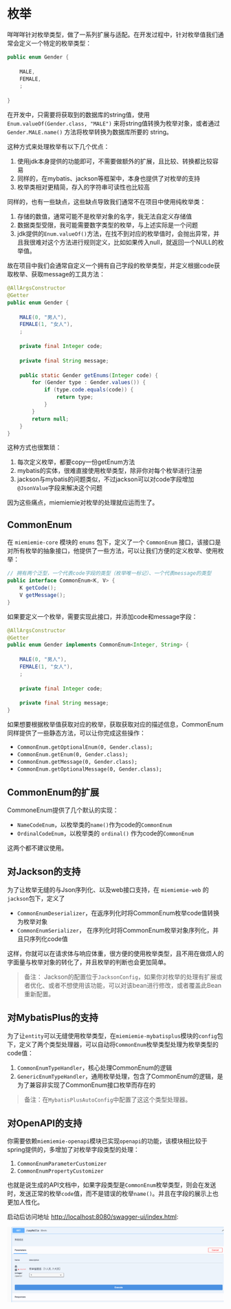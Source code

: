 # 枚举

咩咩咩针对枚举类型，做了一系列扩展与适配。在开发过程中，针对枚举值我们通常会定义一个特定的枚举类型：

```java
public enum Gender {
   
    MALE, 
    FEMALE,
    ;
    
}
```

在开发中，只需要将获取到的数据库的string值，使用 `Enum.valueOf(Gender.class, "MALE")` 来将string值转换为枚举对象，或者通过 `Gender.MALE.name()` 方法将枚举转换为数据库所要的 string。

这种方式来处理枚举有以下几个优点：

1. 使用jdk本身提供的功能即可，不需要做额外的扩展，且比较、转换都比较容易
2. 同样的，在mybatis、jackson等框架中，本身也提供了对枚举的支持
3. 枚举类相对更精简，存入的字符串可读性也比较高

同样的，也有一些缺点，这些缺点导致我们通常不在项目中使用纯枚举类：

1. 存储的数值，通常可能不是枚举对象的名字，我无法自定义存储值
2. 数据类型受限，我可能需要数字类型的枚举，与上述实际是一个问题
3. jdk提供的`Enum.valueOf()`方法，在找不到对应的枚举值时，会抛出异常，并且我很难对这个方法进行规则定义，比如如果传入null，就返回一个NULL的枚举值。

故在项目中我们会通常自定义一个拥有自己字段的枚举类型，并定义根据code获取枚举、获取message的工具方法：

```java
@AllArgsConstructor
@Getter
public enum Gender {

    MALE(0, "男人"),
    FEMALE(1, "女人"),
    ;

    private final Integer code;

    private final String message;

    public static Gender getEnums(Integer code) {
        for (Gender type : Gender.values()) {
            if (type.code.equals(code)) {
                return type;
            }
        }
        return null;
    }
}
```

这种方式也很繁琐：

1. 每次定义枚举，都要copy一份getEnum方法
2. mybatis的实体，很难直接使用枚举类型，除非你对每个枚举进行注册
3. jackson与mybatis的问题类似，不过jackson可以对code字段增加 `@JsonValue`字段来解决这个问题

因为这些痛点，miemiemie对枚举的处理就应运而生了。

## CommonEnum

在 `miemiemie-core` 模块的 `enums` 包下，定义了一个 `CommonEnum` 接口，该接口是对所有枚举的抽象接口，他提供了一些方法，可以让我们方便的定义枚举、使用枚举：

```java
// 拥有两个泛型，一个代表code字段的类型（枚举唯一标记）、一个代表message的类型
public interface CommonEnum<K, V> {
    K getCode();
    V getMessage();
}
```

如果要定义一个枚举，需要实现此接口，并添加code和message字段：

```java
@AllArgsConstructor
@Getter
public enum Gender implements CommonEnum<Integer, String> {

    MALE(0, "男人"),
    FEMALE(1, "女人"),
    ;

    private final Integer code;

    private final String message;
}
```

如果想要根据枚举值获取对应的枚举，获取获取对应的描述信息，CommonEnum同样提供了一些静态方法，可以让你完成这些操作：

- `CommonEnum.getOptionalEnum(0, Gender.class);`
- `CommonEnum.getEnum(0, Gender.class);`
- `CommonEnum.getMessage(0, Gender.class);`
- `CommonEnum.getOptionalMessage(0, Gender.class);`

## CommonEnum的扩展

CommoneEnum提供了几个默认的实现：

- `NameCodeEnum`，以枚举类的`name()`作为code的`CommonEnum`
- `OrdinalCodeEnum`，以枚举类的 `ordinal()` 作为code的`CommonEnum`

这两个都不建议使用。

## 对Jackson的支持

为了让枚举无缝的与Json序列化、以及web接口支持，在 `miemiemie-web` 的 `jackson`包下，定义了

- `CommonEnumDeserializer`，在返序列化时将CommonEnum枚举code值转换为枚举对象
- `CommonEnumSerializer`， 在序列化时将CommonEnum枚举对象序列化，并且只序列化code值

这样，你就可以在请求体与响应体重，很方便的使用枚举类型，且不用在做烦人的字面量与枚举对象的转化了，并且枚举的判断也会更加简单。

> 备注： Jackson的配置位于`JacksonConfig`，如果你对枚举的处理有扩展或者优化、或者不想使用该功能，可以对该bean进行修改，或者覆盖此Bean重新配置。

## 对MybatisPlus的支持

为了让`entity`可以无缝使用枚举类型，在`miemiemie-mybatisplus`模块的`config`包下，定义了两个类型处理器，可以自动将`CommonEnum`枚举类型处理为枚举类型的code值：

1. `CommonEnumTypeHandler`，核心处理CommonEnum的逻辑
2. `GenericEnumTypeHandler`，通用枚举处理，包含了CommonEnum的逻辑，是为了兼容非实现了CommonEnum接口枚举而存在的

> 备注：在`MybatisPlusAutoConfig`中配置了这这个类型处理器。

## 对OpenAPI的支持

你需要依赖`miemiemie-openapi`模块已实现`openapi`的功能，该模块相比较于spring提供的，多增加了对枚举字段类型的处理：

1. `CommonEnumParameterCustomizer`
2. `CommonEnumPropertyCustomizer`

也就是说生成的API文档中，如果字段类型是`CommonEnum`枚举类型，则会在发送时，发送正常的枚举`code`值，而不是错误的枚举`name()`。并且在字段的展示上也更加人性化。

启动后访问地址 <http://localhost:8080/swagger-ui/index.html>:

![预览](枚举.assert/swagger-pre.png)
